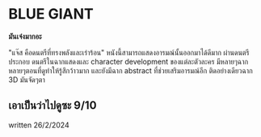 # BLUE GIANT
<b>มันเจ๋งมากอะ</b>

"แจ๊ส คือดนตรีที่ทรงพลังและเร่าร้อน" หนังนี้สามารถแสดงอารมณ์นั้นออกมาได้ดีมาก ผ่านดนตรีประกอบ ดนตรีในฉากแสดงและ character development ของแต่ละตัวละคร มีหลายๆฉากหลายๆตอนที่ดูทําให้รู้สึกว้าวมาก และยังมีฉาก abstract ที่ช่วยเสริมอารมณ์อีก ติดอย่างเดียวฉาก 3D มันจัดๆตา

## เอาเป็นว่าไปดูซะ 9/10
written 26/2/2024